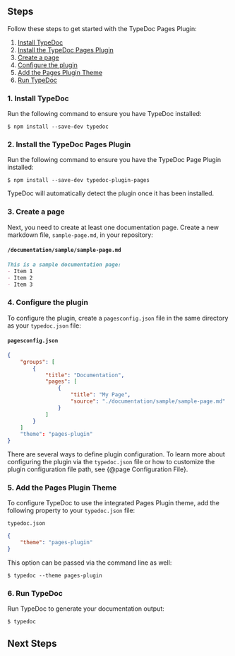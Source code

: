 ## Steps

Follow these steps to get started with the TypeDoc Pages Plugin:

1. [Install TypeDoc](#1-install-typedoc)
2. [Install the TypeDoc Pages Plugin](#2-install-the-typedoc-pages-plugin)
3. [Create a page](#3-create-a-page)
4. [Configure the plugin](#4-configure-the-plugin)
5. [Add the Pages Plugin Theme](#5-add-the-pages-plugin-theme)
6. [Run TypeDoc](#6-run-typedoc)

### 1. Install TypeDoc

Run the following command to ensure you have TypeDoc installed:

```
$ npm install --save-dev typedoc
```

### 2. Install the TypeDoc Pages Plugin

Run the following command to ensure you have the TypeDoc Page Plugin installed: 

```
$ npm install --save-dev typedoc-plugin-pages
```

TypeDoc will automatically detect the plugin once it has been installed.

### 3. Create a page

Next, you need to create at least one documentation page. Create a new markdown file, `sample-page.md`, in your repository:

#### `/documentation/sample/sample-page.md`
```markdown
This is a sample documentation page:
- Item 1
- Item 2
- Item 3
```

### 4. Configure the plugin

To configure the plugin, create a `pagesconfig.json` file in the same directory as your `typedoc.json` file:

#### `pagesconfig.json`
```json
{
	"groups": [
		{
			"title": "Documentation",
			"pages": [
				{
					"title": "My Page",
					"source": "./documentation/sample/sample-page.md"
				}
			]
		}
	]
	"theme": "pages-plugin"
}
```

There are several ways to define plugin configuration. To learn more about configuring the plugin via the `typedoc.json` file or how to customize the plugin configuration file path, see {@page Configuration File}.

### 5. Add the Pages Plugin Theme

To configure TypeDoc to use the integrated Pages Plugin theme, add the following property to your `typedoc.json` file:

`typedoc.json`
```json
{
	"theme": "pages-plugin"
}
```

This option can be passed via the command line as well:

```
$ typedoc --theme pages-plugin
```

### 6. Run TypeDoc

Run TypeDoc to generate your documentation output:

```
$ typedoc
```

## Next Steps
